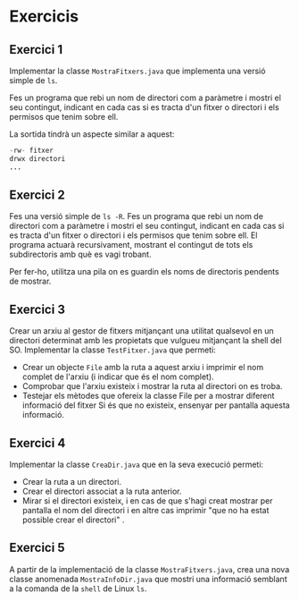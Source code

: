 
# Exercicis
## Exercici 1
Implementar la classe `MostraFitxers.java` que implementa una versió simple de `ls`.

Fes un programa que rebi un nom de directori com a paràmetre i mostri el seu contingut, indicant en cada cas si es tracta d'un fitxer o directori i els permisos que tenim sobre ell.

La sortida tindrà un aspecte similar a aquest:

```java
-rw- fitxer
drwx directori
...
```
## Exercici 2
Fes una versió simple de `ls -R`. Fes un programa que rebi un nom de directori com a paràmetre i mostri el seu contingut, indicant en cada cas si es tracta d'un fitxer o directori i els permisos que tenim sobre ell.
El programa actuarà recursivament, mostrant el contingut de tots els subdirectoris amb què es vagi trobant.

Per fer-ho, utilitza una pila on es guardin els noms de directoris pendents de mostrar.

## Exercici 3
Crear un arxiu al gestor de fitxers mitjançant una utilitat qualsevol en un directori determinat amb les propietats que vulgueu mitjançant la shell del SO. Implementar la classe `TestFitxer.java` que permeti:
* Crear un objecte `File` amb la ruta a aquest arxiu i imprimir el nom complet de l'arxiu (i indicar que és el nom complet).
* Comprobar que l'arxiu existeix i mostrar la ruta al directori on es troba.
* Testejar els mètodes que ofereix la classe File per a mostrar diferent informació del fitxer
Si és que no existeix, ensenyar per pantalla aquesta informació.

## Exercici 4
Implementar la classe `CreaDir.java` que en la seva execució permeti:
* Crear la ruta a un directori.
* Crear el directori associat a la ruta anterior.
* Mirar si el directori existeix, i en cas de que s'hagi creat mostrar per pantalla el nom del directori i en altre cas imprimir "que no ha estat possible crear el directori" .

## Exercici 5
A partir de la implementació de la classe `MostraFitxers.java`, crea una nova classe anomenada `MostraInfoDir.java` que mostri una informació semblant a la comanda de la `shell` de Linux `ls`.
